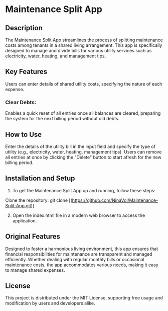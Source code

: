 # Maintenance Split App

## Description

The Maintenance Split App streamlines the process of splitting maintenance costs among tenants in a shared living arrangement. This app is specifically designed to manage and divide bills for various utility services such as electricity, water, heating, and management tips.

## Key Features
Users can enter details of shared utility costs, specifying the nature of each expense.
### Clear Debts: 
Enables a quick reset of all entries once all balances are cleared, preparing the system for the next billing period without old debts.

## How to Use
Enter the details of the utility bill in the input field and specify the type of utility (e.g., electricity, water, heating, management tips). Users can remove all entries at once by clicking the "Delete" button to start afresh for the new billing period.

## Installation and Setup

1. To get the Maintenance Split App up and running, follow these steps:

Clone the repository: git clone [(https://github.com/NinaVol/Maintenance-Split-App.git)]

2. Open the index.html file in a modern web browser to access the application.

## Original Features

Designed to foster a harmonious living environment, this app ensures that financial responsibilities for maintenance are transparent and managed efficiently. Whether dealing with regular monthly bills or occasional maintenance costs, the app accommodates various needs, making it easy to manage shared expenses.

## License

This project is distributed under the MIT License, supporting free usage and modification by users and developers alike.

